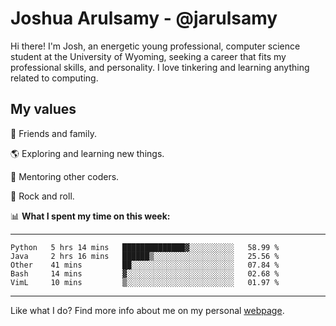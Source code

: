 # Joshua Arulsamy - @jarulsamy

Hi there! I'm Josh, an energetic young professional, computer science student at the University of Wyoming, seeking a career that fits my professional skills, and personality. I love tinkering and learning anything related to computing.

## My values

:yellow_heart: Friends and family.

:earth_americas: Exploring and learning new things.

:book: Mentoring other coders.

:guitar: Rock and roll.

:bar_chart: **What I spent my time on this week:**

------
<!--START_SECTION:waka-->
```text
Python   5 hrs 14 mins   ██████████████▓░░░░░░░░░░   58.99 % 
Java     2 hrs 16 mins   ██████▒░░░░░░░░░░░░░░░░░░   25.56 % 
Other    41 mins         ██░░░░░░░░░░░░░░░░░░░░░░░   07.84 % 
Bash     14 mins         ▓░░░░░░░░░░░░░░░░░░░░░░░░   02.68 % 
VimL     10 mins         ▒░░░░░░░░░░░░░░░░░░░░░░░░   01.97 % 
```
<!--END_SECTION:waka-->
------

Like what I do? Find more info about me on my personal [webpage](https://arulsamy.me).
